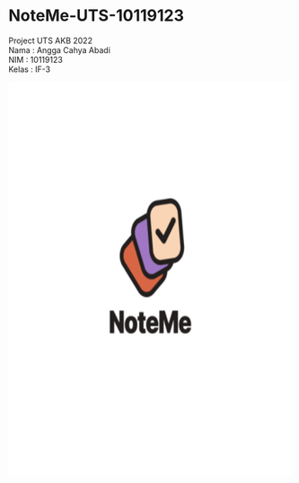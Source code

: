 # NoteMe-UTS-10119123
Project UTS AKB 2022 <br>
Nama : Angga Cahya Abadi <br>
NIM : 10119123 <br>
Kelas : IF-3

<p ><img align="center" src="app/src/main/res/mipmap-xxxhdpi/ic_launcher_foreground.png" height="700"></p>

